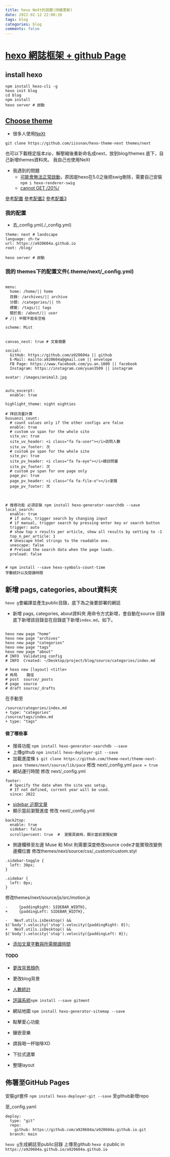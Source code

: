 ```yaml
---
title: hexo NeXt的設置(持續更新)
date: 2022-02-12 22:00:16
tags: blog
categories: blog
comments: false
---
```




# [hexo 網誌框架 + github Page](https://hexo.io/zh-cn/)
## install hexo
```shell=
npm install hexo-cli -g
hexo init blog
cd blog
npm install
hexo server # 啟動
```

## [Choose theme](https://hexo.io/themes/)
- 很多人使用[NeXt](https://theme-next.iissnan.com/getting-started.html)

```shell=
git clone https://github.com/iissnan/hexo-theme-next themes/next
```
也可以下載穩定版本zip，解壓縮後重新命名成next，放到blog/themes 底下，自己新增themes資料夾。
我自己也使用NeXt

- 我遇到的問題
    - [可能會無法正常啟動](https://github.com/iissnan/hexo-theme-next/issues/2253)，原因是hexo在5.0之後把swig刪除，需要自己安裝`npm i hexo-renderer-swig`
    - [cannot GET /20%/](https://www.zhihu.com/question/353097489/answer/888107103)

[參考配置](https://codertw.com/%E7%A8%8B%E5%BC%8F%E8%AA%9E%E8%A8%80/676805/)
[參考配置2](https://maoao530.github.io/2017/01/25/hexo-blog-seo/)
[參考配置3](https://ed521.github.io/2020/05/hexo-next-upgrade/)

### 我的配置
- 去_config.yml(./_config.yml)
```yaml=
theme: next # landscape
language: zh-tw
url: https://a920604a.github.io
root: /blog/

```
```shell=
hexo server # 啟動
```



### 我的 themes下的配置文件(.theme/next/_config.yml)
```yaml=

menu:
  home: /home/|| home
  目錄: /archives/|| archive
  分類: /categories/|| th
  標籤: /tags/|| tags
  關於我: /about/|| user
# /|| 中間不能有空格

scheme: Mist


canvas_nest: true # 文章摘要

social:
  GitHub: https://github.com/a920604a || github
  E-Mail: mailto:a920604a@gmail.com || envelope
  FB Page: https://www.facebook.com/yu.an.1800 || facebook
  Instagram: https://instagram.com/yuan3509 || instagram
  
avatar: /images/animal3.jpg


auto_excerpt:
  enable: true
  
highlight_theme: night eighties 

# 拜訪流量計算
busuanzi_count:
  # count values only if the other configs are false
  enable: true
  # custom uv span for the whole site
  site_uv: true
  site_uv_header: <i class="fa fa-user"></i>訪問人數
  site_uv_footer: 次
  # custom pv span for the whole site
  site_pv: true
  site_pv_header: <i class="fa fa-eye"></i>總訪問量
  site_pv_footer: 次
  # custom pv span for one page only
  page_pv: true
  page_pv_header: <i class="fa fa-file-o"></i>瀏覽
  page_pv_footer: 次



# 搜尋功能 必須安裝 npm install hexo-generator-searchdb --save
local_search:
  enable: true
  # if auto, trigger search by changing input
  # if manual, trigger search by pressing enter key or search button
  trigger: auto
  # show top n results per article, show all results by setting to -1
  top_n_per_article: 1
  # Unescape html strings to the readable one.
  unescape: false
  # Preload the search data when the page loads.
  preload: false


# npm install --save hexo-symbols-count-time 
字數統計以及閱讀時間
```


## 新增 pags, categories, about資料夾

`hexo g`會編譯並產生public目錄，底下為之後要部署的網誌

- 新增 pags, categories, about資料夾
用命令方式新增，會自動在source 目錄底下新增該目錄並在目錄底下新增`index.md`，如下。
```bash=

hexo new page "home"
hexo new page "archives"
hexo new page "categories"
hexo new page "tags"
hexo new page "about"
# INFO  Validating config
# INFO  Created: ~/Desktop/project/blog/source/categories/index.md

# hexo new [layout] <title>
# 佈局	路徑
# post	source/_posts
# page	source
# draft	source/_drafts
```
在手動至
```yaml=
/source/categories/index.md
+ type: "categories"
/source/tags/index.md
+ type: "tags"
```

#### 做了哪些事
- 搜尋功能 `npm install hexo-generator-searchdb --save`
- 上傳github  `npm install hexo-deployer-git --save`
- 加載進度條
`$ git clone https://github.com/theme-next/theme-next-pace themes/next/source/lib/pace`
修改 next/_config.yml
`pace = true`
- 網站運行時間
修改 next/_config.yml
```
footer:
  # Specify the date when the site was setup.
  # If not defined, current year will be used.
  since: 2022
```
- [sidebar 近期文章](https://www.chingow.cn/posts/c7372a12.html)
- 顯示當前瀏覽進度
修改 next/_config.yml

```
back2top:
  enable: true
  sidebar: false
  scrollpercent: true  #  瀏覽頁面時，顯示當前瀏覽紀錄
```
- 側邊欄移至左邊
Muse 和 Mist 則需要深度修改source code才能實現改變側邊欄位置
修改themes/next/source/css/_custom/custom.styl
```
.sidebar-toggle {
  left: 30px;
}

.sidebar {
  left: 0px;
}

```
修改themes/next/source/js/src/motion.js
```
-     {paddingRight: SIDEBAR_WIDTH},
+     {paddingLeft: SIDEBAR_WIDTH},

-   NexT.utils.isDesktop() && $('body').velocity('stop').velocity({paddingRight: 0});
+   NexT.utils.isDesktop() && $('body').velocity('stop').velocity({paddingLeft: 0});
```
- [添加文章字數與所需閱讀時間](https://blog.csdn.net/mqdxiaoxiao/article/details/93670772)



#### TODO
- [更改背景顏色](https://maoao530.github.io/2017/01/25/hexo-blog-seo/)
- 更改blog背景
- [人數統計](https://teddybearfp.github.io/2019/03/29/Hexo-Next-%E4%BA%BA%E6%95%B8%E7%B5%B1%E8%A8%88-Busuanzi-LeanCloud/)
- [評論系統](https://yashuning.github.io/2018/06/29/hexo-Next-%E4%B8%BB%E9%A2%98%E6%B7%BB%E5%8A%A0%E8%AF%84%E8%AE%BA%E5%8A%9F%E8%83%BD/)`npm install --save gitment`





- 網站地圖 `npm install hexo-generator-sitemap --save`
- 點擊愛心功能
- 鑲嵌音樂
- 請我喝一杯咖啡XD
- 下拉式選單
- 整理layout



## 佈署至GitHub Pages
安裝git套件
`npm install hexo-deployer-git --save`
至github新增repo

至_config.yaml
```yaml=
deploy:
  type: "git"
  repo:
    github: https://github.com/a920604a/a920604a.github.io.git
  branch: main
```
`hexo g`生成網誌至public目錄
上傳至github `hexo d`
public in 
`https://a920604a.github.io/a920604a.github.io`

